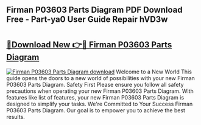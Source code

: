 ## Firman P03603 Parts Diagram PDF Download Free - Part-ya0 User Guide Repair hVD3w

# <h2><a href="http://dfh5rh.blite.top/?on=Firman+P03603+Parts+Diagram">🔗Download New 👉🔴 Firman P03603 Parts Diagram</a></h2>

[![Firman P03603 Parts Diagram download](https://i.imgur.com/lujVjoI.png)](http://dfh5rh.blite.top/?on=Firman+P03603+Parts+Diagram)
Welcome to a New World This guide opens the doors to a new world of possibilities with your new Firman P03603 Parts Diagram. Safety First Please ensure you follow all safety precautions when operating your new Firman P03603 Parts Diagram. With features like list of features, your new Firman P03603 Parts Diagram is designed to simplify your tasks. We're Committed to Your Success Firman P03603 Parts Diagram. Our goal is to empower you to achieve the best results.
